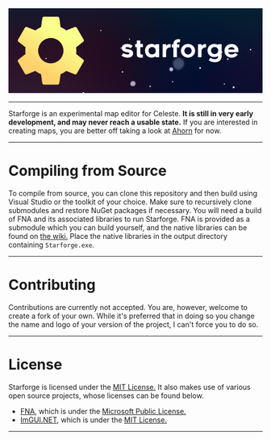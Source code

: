 <div align="center">
	<img src="./assets/banner_256.png">
</div>

---

Starforge is an experimental map editor for Celeste. **It is still in very early development, and may never reach a usable state.** If you are interested in creating maps, you are better off taking a look at [Ahorn](https://github.com/CelestialCartographers/Ahorn) for now.

---
# Compiling from Source
To compile from source, you can clone this repository and then build using Visual Studio or the toolkit of your choice. Make sure to recursively clone submodules and restore NuGet packages if necessary. You will need a build of FNA and its associated libraries to run Starforge. FNA is provided as a submodule which you can build yourself, and the native libraries can be found on [the wiki.](https://fna-xna.github.io/download/) Place the native libraries in the output directory containing `Starforge.exe`.

---
# Contributing
Contributions are currently not accepted. You are, however, welcome to create a fork of your own. While it's preferred that in doing so you change the name and logo of your version of the project, I can't force you to do so.

---
# License
Starforge is licensed under the [MIT License.](https://github.com/WoofWoofDoggo/Starforge/blob/main/LICENSE) It also makes use of various open source projects, whose licenses can be found below.

- [FNA](https://github.com/FNA-XNA/FNA), which is under the [Microsoft Public License.](https://github.com/FNA-XNA/FNA/blob/master/licenses/LICENSE)
- [ImGUI.NET](https://github.com/mellinoe/ImGui.NET), which is under the [MIT License.](https://github.com/mellinoe/ImGui.NET/blob/master/LICENSE)

---
